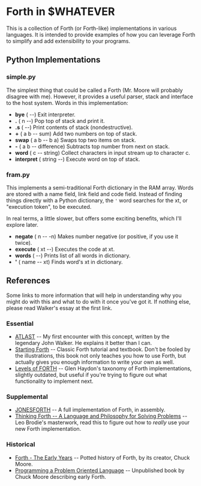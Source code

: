 # Forth in $WHATEVER

This is a collection of Forth (or Forth-like) implementations in various languages. It is intended to provide examples of how you can leverage Forth to simplify and add extensibility to your programs.

## Python Implementations

### simple.py
The simplest thing that could be called a Forth (Mr. Moore will probably disagree with me). However, it provides a useful parser, stack and interface to the host system. Words in this implementation:

* **bye** ( --) Exit interpreter.
* **.** ( n --) Pop top of stack and print it.
* **.s** ( --) Print contents of stack (nondestructive).
* **+** ( a b -- sum) Add two numbers on top of stack.
* **swap** ( a b -- b a) Swaps top two items on stack.
* **-** ( a b -- difference) Subtracts top number from next on stack.
* **word** ( c -- string) Collect characters in input stream up to character c.
* **interpret** ( string --) Execute word on top of stack.

### fram.py
This implements a semi-traditional Forth dictionary in the RAM array. Words are stored with a name field, link field and code field. Instead of finding things directly with a Python dictionary, the `'` word searches for the xt, or "execution token", to be executed.

In real terms, a little slower, but offers some exciting benefits, which I'll explore later.

* **negate** ( n -- -n) Makes number negative (or positive, if you use it twice).
* **execute** ( xt --) Executes the code at xt.
* **words** ( --) Prints list of all words in dictionary.
* **'** ( name -- xt) Finds word's xt in dictionary.

## References

Some links to more information that will help in understanding why you might do with this and what to do with it once you've got it. If nothing else, please read Walker's essay at the first link.

### Essential

* [ATLAST](https://www.fourmilab.ch/atlast/) -- My first encounter with this concept, written by the legendary John Walker. He explains it better than I can.
* [Starting Forth](https://www.forth.com/starting-forth/) -- Classic Forth tutorial and textbook. Don't be fooled by the illustrations, this book not only teaches you how to use Forth, but actually gives you enough information to write your own as well.
* [Levels of FORTH](https://www.forth.org/literature/forthlev.html) -- Glen Haydon's taxonomy of Forth implementations, slightly outdated, but useful if you're trying to figure out what functionality to implement next.

### Supplemental

* [JONESFORTH](https://github.com/nornagon/jonesforth/blob/master/jonesforth.S) -- A full implementation of Forth, in assembly.
* [Thinking Forth -- A Language and Philosophy for Solving Problems](https://www.forth.com/wp-content/uploads/2018/11/thinking-forth-color.pdf) -- Leo Brodie's masterwork, read this to figure out how to _really_ use your new Forth implementation.

### Historical

* [Forth - The Early Years](https://colorforth.github.io/HOPL.html) -- Potted history of Forth, by its creator, Chuck Moore.
* [Programming a Problem Oriented Language](https://archive.org/details/chuck-moore-forth-book/page/10/mode/2up) -- Unpublished book by Chuck Moore describing early Forth.
